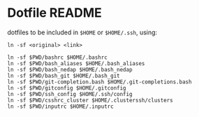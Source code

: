 # Dotfile README

dotfiles to be included in `$HOME` or `$HOME/.ssh`, using:

`ln -sf <original> <link>`


```
ln -sf $PWD/bashrc $HOME/.bashrc
ln -sf $PWD/bash_aliases $HOME/.bash_aliases
ln -sf $PWD/bash_nedap $HOME/.bash_nedap
ln -sf $PWD/bash_git $HOME/.bash_git
ln -sf $PWD/git-completion.bash $HOME/.git-completions.bash
ln -sf $PWD/gitconfig $HOME/.gitconfig
ln -sf $PWD/ssh_config $HOME/.ssh/config
ln -sf $PWD/csshrc_cluster $HOME/.clusterssh/clusters
ln -sf $PWD/inputrc $HOME/.inputrc
```
